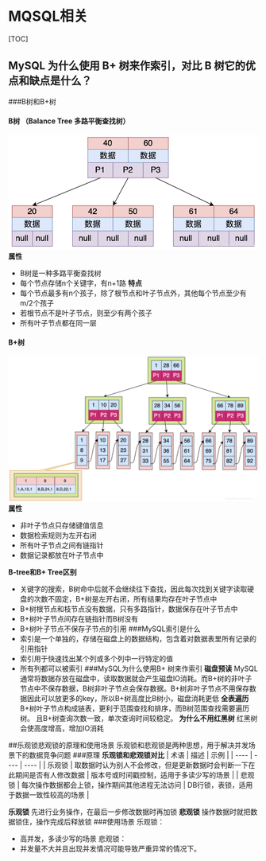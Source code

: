 # MQSQL相关

[TOC]


## MySQL 为什么使用 B+ 树来作索引，对比 B 树它的优点和缺点是什么？

###B树和B+树

#### B树 （Balance Tree 多路平衡查找树）
![img](img/btree.png)
**属性**
- B树是一种多路平衡查找树
- 每个节点存储n个关键字，有n+1路
**特点**
- 每个节点最多有n个孩子，除了根节点和叶子节点外，其他每个节点至少有m/2个孩子
- 若根节点不是叶子节点，则至少有两个孩子
- 所有叶子节点都在同一层


#### B+树
![img](img/b+tree.png)
**属性**
- 非叶子节点只存储键值信息
- 数据检索规则为左开右闭
- 所有叶子节点之间有链指针
- 数据记录都放在叶子节点中

**B-tree和B+ Tree区别**
- 关键字的搜索，B树命中后就不会继续往下查找，因此每次找到关键字读取硬盘的次数不固定，B+树是左开右闭，所有结果均存在叶子节点中
- B+树根节点和枝节点没有数据，只有多路指针，数据保存在叶子节点中
- B+树叶子节点间存在链指针而B树没有
- B+树叶子节点不保存子节点的引用
###MySQL索引是什么
- 索引是一个单独的，存储在磁盘上的数据结构，包含着对数据表里所有记录的引用指针
- 索引用于快速找出某个列或多个列中一行特定的值
- 所有列都可以被索引
###MySQL为什么使用B+ 树来作索引
**磁盘预读**
MySQL通常将数据存放在磁盘中，读取数据就会产生磁盘IO消耗。而B+树的非叶子节点中不保存数据，B树非叶子节点会保存数据。B+树非叶子节点不用保存数据因此可以放更多的key，所以B+树高度比B树小，磁盘消耗更低
**全表遍历**
B+树叶子节点构成链表，更利于范围查找和排序，而B树范围查找需要遍历树。
且B+树查询次数一致，单次查询时间较稳定。
**为什么不用红黑树**
红黑树会使高度增高，增加IO消耗

##乐观锁悲观锁的原理和使用场景
乐观锁和悲观锁是两种思想，用于解决并发场景下的数据竞争问题
###原理
**乐观锁和悲观锁对比**
|   术语   |   描述   |    示例  |
| ---- | ---- | ---- |
|  乐观锁    |   取数据时认为别人不会修改，但是更新数据时会判断一下在此期间是否有人修改数据   |  版本号或时间戳控制，适用于多读少写的场景    |
| 悲观锁     | 每次操作数据都会上锁，操作期间其他进程无法访问     |   DB行锁，表锁，适用于数据一致性较高的场景   |

**乐观锁**
先进行业务操作，在最后一步修改数据时再加锁
**悲观锁**
操作数据时就把数据锁住，操作完成后释放锁
###使用场景
乐观锁：
- 高并发，多读少写的场景
悲观锁：
- 并发量不大并且出现并发情况可能导致严重异常的情况下。





